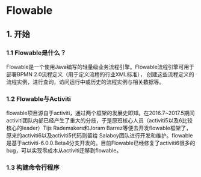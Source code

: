 # Flowable

## 1. 开始

### 1.1 Flowable是什么？

Flowable是一个使用Java编写的轻量级业务流程引擎。Flowable流程引擎可用于部署BPMN 2.0流程定义（用于定义流程的行业XML标准）， 创建这些流程定义的流程实例，进行查询，访问运行中或历史的流程实例与相关数据等。

### 1.2 Flowable与Activiti

flowable项目源自于activiti，通过两个框架的发展史即知。在2016.7~2017.5期间activiti团队内部已经产生了重大的分歧，于是原班核心人员（activiti5以及6比较核心的leader）Tijs Rademakers和Joram Barrez等便去开发flowable框架了，原来的activiti6以及activiti5代码则留给 Salaboy团队进行开发和维护。flowable是基于activiti-6.0.0.Beta4分支开发的。目前Flowable已经修复了activiti6很多的bug，可以实现零成本从activiti迁移到flowable。

### 1.3 构建命令行程序

